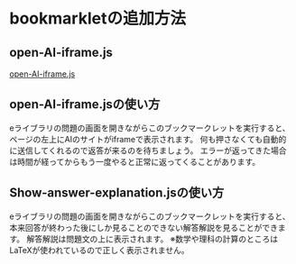 # bookmarkletの追加方法
## open-AI-iframe.js
[open-AI-iframe.js](javascript:(function()%7Bjavascript%3A(function()%257Bvar%2520questionText%3Ddocument.querySelector('.qtext-container').textContent%3Bvar%2520answerElements%3Ddocument.querySelectorAll('%2523questionanswer-01%2520li')%3Bvar%2520answers%3D%255B%255D%3Bfor(var%2520i%3D0%3Bi%253CanswerElements.length%3Bi%2B%2B)%257Banswers.push(answerElements%255Bi%255D.textContent)%3B%257Dvar%2520question%3DquestionText%2B'%255Cn%255Cn'%2Banswers.join('%2C')%3Bvar%2520data%3D%257Bquestion%3Aquestion%257D%3Bvar%2520iframe%3Ddocument.createElement('iframe')%3Biframe.style.position%3D'fixed'%3Biframe.style.top%3D0%3Biframe.style.left%3D0%3Biframe.style.width%3D'100%2525'%3Biframe.style.height%3D'300px'%3Biframe.src%3D'https%3A%2F%2Floud-changeable-bestseller.glitch.me%2F%3Fquestion%3D'%2BencodeURIComponent(question)%3Bdocument.body.appendChild(iframe)%3B%257D)()%7D)())
## open-AI-iframe.jsの使い方
eライブラリの問題の画面を開きながらこのブックマークレットを実行すると、ページの左上にAIのサイトがiframeで表示されます。
何も押さなくても自動的に送信してくれるので返答が来るのを待ちましょう。
エラーが返ってきた場合は時間が経ってからもう一度やると正常に返ってくることがあります。
## Show-answer-explanation.jsの使い方
eライブラリの問題の画面を開きながらこのブックマークレットを実行すると、本来回答が終わった後にしか見ることのできない解答解説を見ることができます。
解答解説は問題文の上に表示されます。
※数学や理科の計算のところはLaTeXが使われているので正しく表示されません。　
